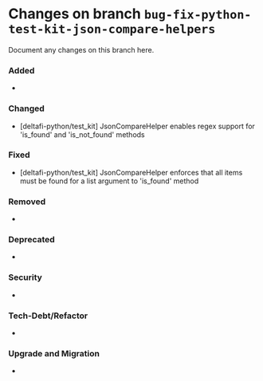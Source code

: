 # Changes on branch `bug-fix-python-test-kit-json-compare-helpers`
Document any changes on this branch here.
### Added
- 

### Changed
- [deltafi-python/test_kit] JsonCompareHelper enables regex support for 'is_found' and 'is_not_found' methods

### Fixed
- [deltafi-python/test_kit] JsonCompareHelper enforces that all items must be found for a list argument to 'is_found' method

### Removed
- 

### Deprecated
- 

### Security
- 

### Tech-Debt/Refactor
- 

### Upgrade and Migration
- 
